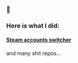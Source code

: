 ### 👋
### Here is what I did:
#### [Steam accounts switcher](https://github.com/0iskak/steam-account-switcher)
and many shit repos...
